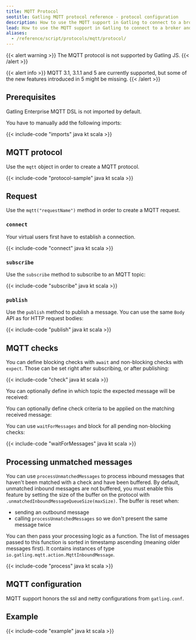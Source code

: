 ```yaml
---
title: MQTT Protocol
seotitle: Gatling MQTT protocol reference - protocol configuration
description: How to use the MQTT support in Gatling to connect to a broker and perform checks against inbound messages.
lead: How to use the MQTT support in Gatling to connect to a broker and perform checks against inbound messages.
aliases:
  - /reference/script/protocols/mqtt/protocol/
---
```


{{< alert warning >}}
The MQTT protocol is not supported by Gatling JS.
{{< /alert >}}

{{< alert info >}}
MQTT 3.1, 3.1.1 and 5 are currently supported, but some of the new features introduced in 5 might be missing.
{{< /alert >}}

## Prerequisites

Gatling Enterprise MQTT DSL is not imported by default.

You have to manually add the following imports:

{{< include-code "imports" java kt scala >}}

## MQTT protocol

Use the `mqtt` object in order to create a MQTT protocol.

{{< include-code "protocol-sample" java kt scala >}}

## Request

Use the `mqtt("requestName")` method in order to create a MQTT request.

### `connect`

Your virtual users first have to establish a connection.

{{< include-code "connect" java kt scala >}}

### `subscribe`

Use the `subscribe` method to subscribe to an MQTT topic:

{{< include-code "subscribe" java kt scala >}}

### `publish`

Use the `publish` method to publish a message. You can use the same `Body` API as for HTTP request bodies:

{{< include-code "publish" java kt scala >}}

## MQTT checks

You can define blocking checks with `await` and non-blocking checks with `expect`.
Those can be set right after subscribing, or after publishing:

{{< include-code "check" java kt scala >}}

You can optionally define in which topic the expected message will be received:

You can optionally define check criteria to be applied on the matching received message:

You can use `waitForMessages` and block for all pending non-blocking checks:

{{< include-code "waitForMessages" java kt scala >}}

## Processing unmatched messages

You can use `processUnmatchedMessages` to process inbound messages that haven't been matched with a check and have been buffered.
By default, unmatched inbound messages are not buffered, you must enable this feature by setting the size of the buffer on the protocol with `.unmatchedInboundMessageQueueSize(maxSize)`.
The buffer is reset when:
* sending an outbound message
* calling `processUnmatchedMessages` so we don't present the same message twice

You can then pass your processing logic as a function.
The list of messages passed to this function is sorted in timestamp ascending (meaning older messages first).
It contains instances of type `io.gatling.mqtt.action.MqttInboundMessage`.

{{< include-code "process" java kt scala >}}

## MQTT configuration

MQTT support honors the ssl and netty configurations from `gatling.conf`.

## Example

{{< include-code "example" java kt scala >}}

